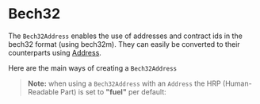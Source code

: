 # Bech32

The `Bech32Address` enables the use of addresses and contract ids in the bech32 format (using bech32m). They can easily be converted to their counterparts using [Address](./address.md).

Here are the main ways of creating a `Bech32Address`



> **Note:** when using a `Bech32Address` with an `Address` the HRP (Human-Readable Part) is set to **"fuel"** per default:


